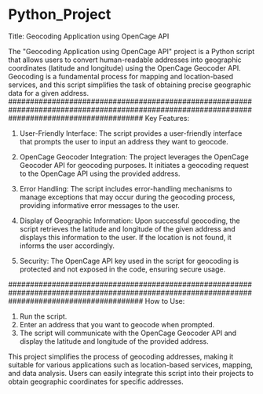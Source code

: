 # Python_Project
 
Title: Geocoding Application using OpenCage API

The "Geocoding Application using OpenCage API" project is a Python script that allows users to convert human-readable addresses into geographic coordinates (latitude and longitude) using the OpenCage Geocoder API. Geocoding is a fundamental process for mapping and location-based services, and this script simplifies the task of obtaining precise geographic data for a given address.
###############################################################################################################################################
Key Features:
1. User-Friendly Interface: The script provides a user-friendly interface that prompts the user to input an address they want to geocode.

2. OpenCage Geocoder Integration: The project leverages the OpenCage Geocoder API for geocoding purposes. It initiates a geocoding request to the OpenCage API using the provided address.

3. Error Handling: The script includes error-handling mechanisms to manage exceptions that may occur during the geocoding process, providing informative error messages to the user.

4. Display of Geographic Information: Upon successful geocoding, the script retrieves the latitude and longitude of the given address and displays this information to the user. If the location is not found, it informs the user accordingly.

5. Security: The OpenCage API key used in the script for geocoding is protected and not exposed in the code, ensuring secure usage.

###############################################################################################################################################
How to Use:
1. Run the script.
2. Enter an address that you want to geocode when prompted.
3. The script will communicate with the OpenCage Geocoder API and display the latitude and longitude of the provided address.

This project simplifies the process of geocoding addresses, making it suitable for various applications such as location-based services, mapping, and data analysis. Users can easily integrate this script into their projects to obtain geographic coordinates for specific addresses.
